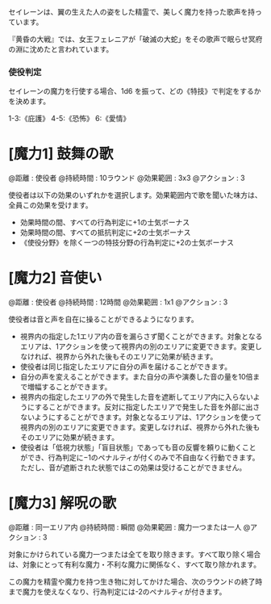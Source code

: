 セイレーンは、翼の生えた人の姿をした精霊で、美しく魔力を持った歌声を持っています。

『黄昏の大戦』では、女王フェレニアが「破滅の大蛇」をその歌声で眠らせ冥府の淵に沈めたと言われています。


### 使役判定

セイレーンの魔力を行使する場合、1d6 を振って、どの《特技》で判定をするかを決めます。

1-3:《庇護》	4-5:《恐怖》	6:《愛情》

# [魔力1] 鼓舞の歌

@距離 : 使役者	@持続時間 : 10ラウンド	@効果範囲 : 3x3	@アクション : 3

使役者は以下の効果のいずれかを選択します。効果範囲内で歌を聞いた味方は、全員この効果を受けます。

* 効果時間の間、すべての行為判定に+1の士気ボーナス
* 効果時間の間、すべての抵抗判定に+2の士気ボーナス
* 《使役分野》を除く一つの特技分野の行為判定に+2の士気ボーナス


# [魔力2] 音使い

@距離 : 使役者	@持続時間 : 12時間	@効果範囲 : 1x1	@アクション : 3

使役者は音と声を自在に操ることができるようになります。

* 視界内の指定した1エリア内の音を漏らさず聞くことができます。対象となるエリアは、1アクションを使って視界内の別のエリアに変更できます。変更しなければ、視界から外れた後もそのエリアに効果が続きます。
* 使役者は同じ指定したエリアに自分の声を届けることができます。
* 自分の声を変えることができます。また自分の声や演奏した音の量を10倍まで増幅することができます。
* 視界内の指定したエリアの外で発生した音を遮断してエリア内に入らないようにすることができます。反対に指定したエリアで発生した音を外部に出さないようにすることができます。対象となるエリアは、1アクションを使って視界内の別のエリアに変更できます。変更しなければ、視界から外れた後もそのエリアに効果が続きます。
* 使役者は「低視力状態」「盲目状態」であっても音の反響を頼りに動くことができ、行為判定に−1のペナルティが付くのみで不自由なく行動できます。ただし、音が遮断された状態ではこの効果は受けることができません。


# [魔力3] 解呪の歌

@距離 : 同一エリア内	@持続時間 : 瞬間	@効果範囲 : 魔力一つまたは一人	@アクション : 3

対象にかけられている魔力一つまたは全てを取り除きます。すべて取り除く場合は、対象にとって有利な魔力・不利な魔力に関係なく、すべて取り除かれます。

この魔力を精霊や魔力を持つ生き物に対してかけた場合、次のラウンドの終了時まで魔力を使えなくなり、行為判定には-2のペナルティが付きます。

